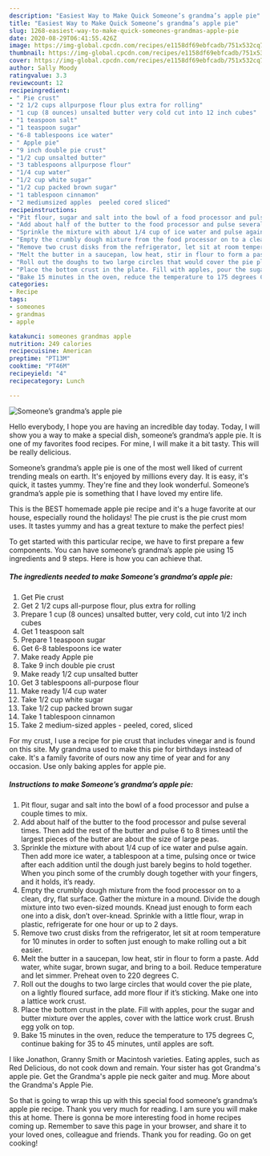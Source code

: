 ```yaml
---
description: "Easiest Way to Make Quick Someone’s grandma’s apple pie"
title: "Easiest Way to Make Quick Someone’s grandma’s apple pie"
slug: 1268-easiest-way-to-make-quick-someones-grandmas-apple-pie
date: 2020-08-29T06:41:55.426Z
image: https://img-global.cpcdn.com/recipes/e1158df69ebfcadb/751x532cq70/someones-grandmas-apple-pie-recipe-main-photo.jpg
thumbnail: https://img-global.cpcdn.com/recipes/e1158df69ebfcadb/751x532cq70/someones-grandmas-apple-pie-recipe-main-photo.jpg
cover: https://img-global.cpcdn.com/recipes/e1158df69ebfcadb/751x532cq70/someones-grandmas-apple-pie-recipe-main-photo.jpg
author: Sally Moody
ratingvalue: 3.3
reviewcount: 12
recipeingredient:
- " Pie crust"
- "2 1/2 cups allpurpose flour plus extra for rolling"
- "1 cup (8 ounces) unsalted butter very cold cut into 12 inch cubes"
- "1 teaspoon salt"
- "1 teaspoon sugar"
- "6-8 tablespoons ice water"
- " Apple pie"
- "9 inch double pie crust"
- "1/2 cup unsalted butter"
- "3 tablespoons allpurpose flour"
- "1/4 cup water"
- "1/2 cup white sugar"
- "1/2 cup packed brown sugar"
- "1 tablespoon cinnamon"
- "2 mediumsized apples  peeled cored sliced"
recipeinstructions:
- "Pit flour, sugar and salt into the bowl of a food processor and pulse a couple times to mix."
- "Add about half of the butter to the food processor and pulse several times. Then add the rest of the butter and pulse 6 to 8 times until the largest pieces of the butter are about the size of large peas."
- "Sprinkle the mixture with about 1/4 cup of ice water and pulse again. Then add more ice water, a tablespoon at a time, pulsing once or twice after each addition until the dough just barely begins to hold together. When you pinch some of the crumbly dough together with your fingers, and it holds, it’s ready."
- "Empty the crumbly dough mixture from the food processor on to a clean, dry, flat surface. Gather the mixture in a mound. Divide the dough mixture into two even-sized mounds. Knead just enough to form each one into a disk, don’t over-knead. Sprinkle with a little flour, wrap in plastic, refrigerate for one hour or up to 2 days."
- "Remove two crust disks from the refrigerator, let sit at room temperature for 10 minutes in order to soften just enough to make rolling out a bit easier."
- "Melt the butter in a saucepan, low heat, stir in flour to form a paste. Add water, white sugar, brown sugar, and bring to a boil. Reduce temperature and let simmer. Preheat oven to 220 degrees C."
- "Roll out the doughs to two large circles that would cover the pie plate, on a lightly floured surface, add more flour if it’s sticking. Make one into a lattice work crust."
- "Place the bottom crust in the plate. Fill with apples, pour the sugar and butter mixture over the apples, cover with the lattice work crust. Brush egg yolk on top."
- "Bake 15 minutes in the oven, reduce the temperature to 175 degrees C, continue baking for 35 to 45 minutes, until apples are soft."
categories:
- Recipe
tags:
- someones
- grandmas
- apple

katakunci: someones grandmas apple 
nutrition: 249 calories
recipecuisine: American
preptime: "PT13M"
cooktime: "PT46M"
recipeyield: "4"
recipecategory: Lunch

---
```



![Someone’s grandma’s apple pie](https://img-global.cpcdn.com/recipes/e1158df69ebfcadb/751x532cq70/someones-grandmas-apple-pie-recipe-main-photo.jpg)

Hello everybody, I hope you are having an incredible day today. Today, I will show you a way to make a special dish, someone’s grandma’s apple pie. It is one of my favorites food recipes. For mine, I will make it a bit tasty. This will be really delicious.

Someone’s grandma’s apple pie is one of the most well liked of current trending meals on earth. It's enjoyed by millions every day. It is easy, it's quick, it tastes yummy. They're fine and they look wonderful. Someone’s grandma’s apple pie is something that I have loved my entire life.

This is the BEST homemade apple pie recipe and it&#39;s a huge favorite at our house, especially round the holidays! The pie crust is the pie crust mom uses. It tastes yummy and has a great texture to make the perfect pies!


To get started with this particular recipe, we have to first prepare a few components. You can have someone’s grandma’s apple pie using 15 ingredients and 9 steps. Here is how you can achieve that.

<!--inarticleads1-->

##### The ingredients needed to make Someone’s grandma’s apple pie:

1. Get  Pie crust
1. Get 2 1/2 cups all-purpose flour, plus extra for rolling
1. Prepare 1 cup (8 ounces) unsalted butter, very cold, cut into 1/2 inch cubes
1. Get 1 teaspoon salt
1. Prepare 1 teaspoon sugar
1. Get 6-8 tablespoons ice water
1. Make ready  Apple pie
1. Take 9 inch double pie crust
1. Make ready 1/2 cup unsalted butter
1. Get 3 tablespoons all-purpose flour
1. Make ready 1/4 cup water
1. Take 1/2 cup white sugar
1. Take 1/2 cup packed brown sugar
1. Take 1 tablespoon cinnamon
1. Take 2 medium-sized apples - peeled, cored, sliced


For my crust, I use a recipe for pie crust that includes vinegar and is found on this site. My grandma used to make this pie for birthdays instead of cake. It&#39;s a family favorite of ours now any time of year and for any occasion. Use only baking apples for apple pie. 

<!--inarticleads2-->

##### Instructions to make Someone’s grandma’s apple pie:

1. Pit flour, sugar and salt into the bowl of a food processor and pulse a couple times to mix.
1. Add about half of the butter to the food processor and pulse several times. Then add the rest of the butter and pulse 6 to 8 times until the largest pieces of the butter are about the size of large peas.
1. Sprinkle the mixture with about 1/4 cup of ice water and pulse again. Then add more ice water, a tablespoon at a time, pulsing once or twice after each addition until the dough just barely begins to hold together. When you pinch some of the crumbly dough together with your fingers, and it holds, it’s ready.
1. Empty the crumbly dough mixture from the food processor on to a clean, dry, flat surface. Gather the mixture in a mound. Divide the dough mixture into two even-sized mounds. Knead just enough to form each one into a disk, don’t over-knead. Sprinkle with a little flour, wrap in plastic, refrigerate for one hour or up to 2 days.
1. Remove two crust disks from the refrigerator, let sit at room temperature for 10 minutes in order to soften just enough to make rolling out a bit easier.
1. Melt the butter in a saucepan, low heat, stir in flour to form a paste. Add water, white sugar, brown sugar, and bring to a boil. Reduce temperature and let simmer. Preheat oven to 220 degrees C.
1. Roll out the doughs to two large circles that would cover the pie plate, on a lightly floured surface, add more flour if it’s sticking. Make one into a lattice work crust.
1. Place the bottom crust in the plate. Fill with apples, pour the sugar and butter mixture over the apples, cover with the lattice work crust. Brush egg yolk on top.
1. Bake 15 minutes in the oven, reduce the temperature to 175 degrees C, continue baking for 35 to 45 minutes, until apples are soft.


I like Jonathon, Granny Smith or Macintosh varieties. Eating apples, such as Red Delicious, do not cook down and remain. Your sister has got Grandma&#39;s apple pie. Get the Grandma&#39;s apple pie neck gaiter and mug. More about the Grandma&#39;s Apple Pie. 

So that is going to wrap this up with this special food someone’s grandma’s apple pie recipe. Thank you very much for reading. I am sure you will make this at home. There is gonna be more interesting food in home recipes coming up. Remember to save this page in your browser, and share it to your loved ones, colleague and friends. Thank you for reading. Go on get cooking!
